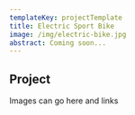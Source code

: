 ```yaml
---
templateKey: projectTemplate
title: Electric Sport Bike
image: /img/electric-bike.jpg
abstract: Coming soon...
---
```

## Project

Images can go here and links
